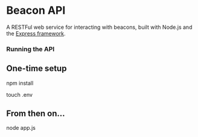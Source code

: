 # Beacon API

A RESTFul web service for interacting with beacons, built with Node.js and the [Express framework](http://expressjs.com/).

### Running the API ##

## One-time setup ##

npm install

touch .env

## From then on... ##

node app.js